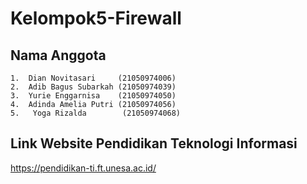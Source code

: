  # Kelompok5-Firewall
## Nama Anggota
    1.	Dian Novitasari     (21050974006)
    2.	Adib Bagus Subarkah (21050974039)
    3.	Yurie Enggarnisa    (21050974050)
    4.	Adinda Amelia Putri (21050974056)
    5.   Yoga Rizalda        (21050974068) 

## Link Website Pendidikan Teknologi Informasi
https://pendidikan-ti.ft.unesa.ac.id/
